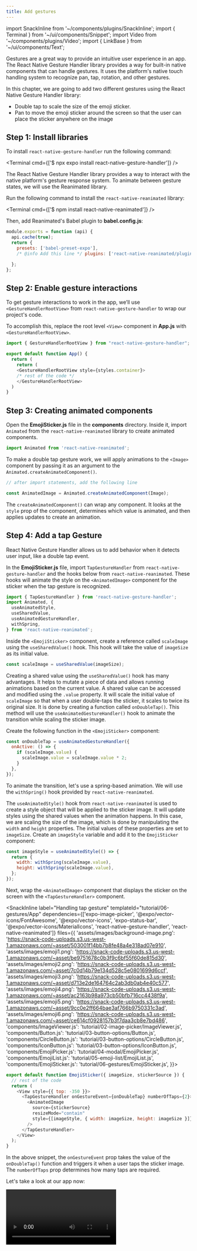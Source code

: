 ```yaml
---
title: Add gestures
---
```


import SnackInline from '~/components/plugins/SnackInline';
import { Terminal } from '~/ui/components/Snippet';
import Video from '~/components/plugins/Video';
import { LinkBase } from '~/ui/components/Text';

Gestures are a great way to provide an intuitive user experience in an app. The <LinkBase href="https://docs.swmansion.com/react-native-gesture-handler/docs/" openInNewTab>React Native Gesture Handler library</LinkBase> provides a way for built-in native components that can handle gestures. It uses the platform's native touch handling system to recognize pan, tap, rotation, and other gestures.

In this chapter, we are going to add two different gestures using the React Native Gesture Handler library:

- Double tap to scale the size of the emoji sticker.
- Pan to move the emoji sticker around the screen so that the user can place the sticker anywhere on the image

## Step 1: Install libraries

To install `react-native-gesture-handler` run the following command:

<Terminal cmd={['$ npx expo install react-native-gesture-handler']} />

The React Native Gesture Handler library provides a way to interact with the native platform's gesture response system. To animate between gesture states, we will use the <LinkBase href="https://docs.swmansion.com/react-native-reanimated/docs/" openInNewTab>Reanimated library</LinkBase>.

Run the following command to install the `react-native-reanimated` library:

<Terminal cmd={['$ npm install react-native-reanimated']} />

Then, add Reanimated's Babel plugin to **babel.config.js**:

<!-- prettier-ignore -->
```js
module.exports = function (api) {
  api.cache(true);
  return {
    presets: ['babel-preset-expo'],
    /* @info Add this line */ plugins: ['react-native-reanimated/plugin'],/* @end */

  };
};
```

## Step 2: Enable gesture interactions

To get gesture interactions to work in the app, we’ll use `<GestureHandlerRootView>` from `react-native-gesture-handler` to wrap our project's code.

To accomplish this, replace the root level `<View>` component in **App.js** with `<GestureHandlerRootView>`.

<!-- prettier-ignore -->
```js
import { GestureHandlerRootView } from "react-native-gesture-handler";

export default function App() {
  return (
    return (
    <GestureHandlerRootView style={styles.container}>
    /* rest of the code */
    </GestureHandlerRootView>
  )
}
```

## Step 3: Creating animated components

Open the **EmojiSticker.js** file in the **components** directory. Inside it, import `Animated` from the `react-native-reanimated` library to create animated components.

```js
import Animated from 'react-native-reanimated';
```

To make a double tap gesture work, we will apply animations to the `<Image>` component by passing it as an argument to the `Animated.createAnimatedComponent()`.

```js
// after import statements, add the following line

const AnimatedImage = Animated.createAnimatedComponent(Image);
```

The `createAnimatedComponent()` can wrap any component. It looks at the `style` prop of the component, determines which value is animated, and then applies updates to create an animation.

## Step 4: Add a tap Gesture

React Native Gesture Handler allows us to add behavior when it detects user input, like a double tap event.

In the **EmojiSticker.js** file, import `TapGestureHandler` from `react-native-gesture-handler` and the hooks below from `react-native-reanimated`. These hooks will animate the style on the `<AnimatedImage>` component for the sticker when the tap gesture is recognized.

```js
import { TapGestureHandler } from 'react-native-gesture-handler';
import Animated, {
  useAnimatedStyle,
  useSharedValue,
  useAnimatedGestureHandler,
  withSpring,
} from 'react-native-reanimated';
```

Inside the `<EmojiSticker>` component, create a reference called `scaleImage` using the `useSharedValue()` hook. This hook will take the value of `imageSize` as its initial value.

```js
const scaleImage = useSharedValue(imageSize);
```

Creating a shared value using the `useSharedValue()` hook has many advantages. It helps to mutate a piece of data and allows running animations based on the current value. A shared value can be accessed and modified using the `.value` property. It will scale the initial value of `scaleImage` so that when a user double-taps the sticker, it scales to twice its original size. It is done by creating a function called `onDoubleTap()`. This method will use the `useAnimatedGestureHandler()` hook to animate the transition while scaling the sticker image.

Create the following function in the `<EmojiSticker>` component:

```js
const onDoubleTap = useAnimatedGestureHandler({
  onActive: () => {
    if (scaleImage.value) {
      scaleImage.value = scaleImage.value * 2;
    }
  },
});
```

To animate the transition, let's use a spring-based animation. We will use the `withSpring()` hook provided by `react-native-reanimated`.

The `useAnimatedStyle()` hook from `react-native-reanimated` is used to create a style object that will be applied to the sticker image. It will update styles using the shared values when the animation happens. In this case, we are scaling the size of the image, which is done by manipulating the `width` and `height` properties. The initial values of these properties are set to `imageSize`. Create an `imageStyle` variable and add it to the `EmojiSticker` component:

```js
const imageStyle = useAnimatedStyle(() => {
  return {
    width: withSpring(scaleImage.value),
    height: withSpring(scaleImage.value),
  };
});
```

Next, wrap the `<AnimatedImage>` component that displays the sticker on the screen with the `<TapGestureHandler>` component.

<SnackInline
label="Handling tap gesture"
templateId="tutorial/06-gestures/App"
dependencies={['expo-image-picker', '@expo/vector-icons/FontAwesome', '@expo/vector-icons', 'expo-status-bar', '@expo/vector-icons/MaterialIcons', 'react-native-gesture-handler', 'react-native-reanimated']}
files={{
  'assets/images/background-image.png': 'https://snack-code-uploads.s3.us-west-1.amazonaws.com/~asset/503001f14bb7b8fe48a4e318ad07e910',
  'assets/images/emoji1.png': 'https://snack-code-uploads.s3.us-west-1.amazonaws.com/~asset/be9751678c0b3f9c6bf55f60de815d30',
  'assets/images/emoji2.png': 'https://snack-code-uploads.s3.us-west-1.amazonaws.com/~asset/7c0d14b79e134d528c5e0801699d6ccf',
  'assets/images/emoji3.png': 'https://snack-code-uploads.s3.us-west-1.amazonaws.com/~asset/d713e2de164764c2ab3db0ab4e40c577',
  'assets/images/emoji4.png': 'https://snack-code-uploads.s3.us-west-1.amazonaws.com/~asset/ac2163b98a973cb50bfb716cc4438f9a',
  'assets/images/emoji5.png': 'https://snack-code-uploads.s3.us-west-1.amazonaws.com/~asset/9cc0e2ff664bae3af766b9750331c3ad',
  'assets/images/emoji6.png': 'https://snack-code-uploads.s3.us-west-1.amazonaws.com/~asset/ce614cf0928157b3f7daa3cb8e7bd486',
  'components/ImageViewer.js': 'tutorial/02-image-picker/ImageViewer.js',
  'components/Button.js': 'tutorial/03-button-options/Button.js',
  'components/CircleButton.js': 'tutorial/03-button-options/CircleButton.js',
  'components/IconButton.js': 'tutorial/03-button-options/IconButton.js',
  'components/EmojiPicker.js': 'tutorial/04-modal/EmojiPicker.js',
  'components/EmojiList.js': 'tutorial/05-emoji-list/EmojiList.js',
  'components/EmojiSticker.js': 'tutorial/06-gestures/EmojiSticker.js',
}}>

<!-- prettier-ignore -->
```js
export default function EmojiSticker({ imageSize, stickerSource }) {
  // rest of the code
  return (
    <View style={{ top: -350 }}>
      <TapGestureHandler onGestureEvent={onDoubleTap} numberOfTaps={2}>
        <AnimatedImage
          source={stickerSource}
          resizeMode="contain"
          style={[imageStyle, { width: imageSize, height: imageSize }]}
        />
      </TapGestureHandler>
    </View>
  );
}
```

</SnackInline>

In the above snippet, the `onGestureEvent` prop takes the value of the `onDoubleTap()` function and triggers it when a user taps the sticker image. The `numberOfTaps` prop determines how many taps are required.

Let's take a look at our app now:

<Video file="tutorial/tap-gesture.mp4" />

> For a complete reference on the tap gesture API, refer to the <LinkBase href="https://docs.swmansion.com/react-native-gesture-handler/docs/api/gestures/tap-gesture" openInNewTab>React Native Gesture Handler</LinkBase> documentation.

## Step 5: Add a pan gesture

A pan gesture allows recognizing a dragging gesture and tracking its movement.

We will use the gesture handler to drag the sticker across the image. React Native Gesture Handler library provides the `<PanGestureHandler>` component for handling such gestures.

In the **EmojiSticker.js**, import `PanGestureHandler` from `react-native-gesture-handler` library.

<!-- prettier-ignore -->
```js
import { /* @info */ PanGestureHandler,/* @end */ TapGestureHandler} from "react-native-gesture-handler";
```

Create an `<AnimatedView>` component using the `Animated.createAnimatedComponent()` method. Then use it to wrap the `<TapGestureHandler>` component.

```js
const AnimatedView = Animated.createAnimatedComponent(View);

// …

<AnimatedView style={{ top: -350 }}>
  <TapGestureHandler onGestureEvent={onDoubleTap} numberOfTaps={2}>
    // …
  </TapGestureHandler>
</AnimatedView>;
```

Now, create two new shared values: `translateX` and `translateY`.

```js
export default function EmojiSticker({ imageSize, stickerSource }) {
  const translateX = useSharedValue(0);
  const translateY = useSharedValue(0);

  // rest of the code
}
```

These translation values will move the sticker around the screen. Since the sticker moves along both axes, we need to track both the X and Y values separately.

Using the `useSharedValue()` hook, both translation variables have an initial position of `0`. This means that the position the sticker is initially placed is considered the starting point. This value sets the initial position of the sticker when the gesture starts.

In the previous step, we triggered the `onActive()` callback for the tap gesture inside the `useAnimatedGestureHandler()` method. Similarly, for the pan gesture, we have to specify two callbacks:

- `onStart()`: when the gesture starts or is at its initial position
- `onActive()`: when the gesture is active and is moving

Create an `onDrag()` method to handle the pan gesture.

<!-- prettier-ignore -->
```js
const onDrag = useAnimatedGestureHandler({
  onStart: (event, context) => {
    context.translateX = translateX.value;
    context.translateY = translateY.value;
  },
  onActive: (event, context) => {
    translateX.value = event.translationX + context.translateX;
    translateY.value = event.translationY + context.translateY;
  },
});
```

Both the `onStart` and `onActive` methods accept `event` and `context` as parameters. In the `onStart` method, we’ll use `context` to store the initial values of `translateX` and `translateY`. In the `onActive` callback, we’ll use the `event` to get the current position of the pan gesture and `context` to get the previously stored values of `translateX` and `translateY`.

Next, use the `useAnimatedStyle()` hook to transform the array. React Native provides this array property to manipulate the position of a component. This array accepts one or multiple objects with a `transform` as its key.

For the `<AnimatedView>` component, we need to set the `transform` property to the `translateX` and `translateY` values. This will change the sticker's position when the gesture is active.

<!-- prettier-ignore -->
```js
const containerStyle = useAnimatedStyle(() => {
  return {
    transform: [
      {
        translateX: translateX.value,
      },
      {
        translateY: translateY.value,
      },
    ],
  };
});
```

Then add the `containerStyle` from the above snippet on the `<AnimatedView>` component to apply the transform styles.

Finally, update the `<EmojiSticker>` component so that the `<PanGestureHandler>` component becomes the top-level component.

<SnackInline
label="Handle pan gesture"
templateId="tutorial/06-gestures/App"
dependencies={['expo-image-picker', '@expo/vector-icons/FontAwesome', '@expo/vector-icons', 'expo-status-bar', '@expo/vector-icons/MaterialIcons', 'react-native-gesture-handler', 'react-native-reanimated']}
files={{
  'assets/images/background-image.png': 'https://snack-code-uploads.s3.us-west-1.amazonaws.com/~asset/503001f14bb7b8fe48a4e318ad07e910',
  'assets/images/emoji1.png': 'https://snack-code-uploads.s3.us-west-1.amazonaws.com/~asset/be9751678c0b3f9c6bf55f60de815d30',
  'assets/images/emoji2.png': 'https://snack-code-uploads.s3.us-west-1.amazonaws.com/~asset/7c0d14b79e134d528c5e0801699d6ccf',
  'assets/images/emoji3.png': 'https://snack-code-uploads.s3.us-west-1.amazonaws.com/~asset/d713e2de164764c2ab3db0ab4e40c577',
  'assets/images/emoji4.png': 'https://snack-code-uploads.s3.us-west-1.amazonaws.com/~asset/ac2163b98a973cb50bfb716cc4438f9a',
  'assets/images/emoji5.png': 'https://snack-code-uploads.s3.us-west-1.amazonaws.com/~asset/9cc0e2ff664bae3af766b9750331c3ad',
  'assets/images/emoji6.png': 'https://snack-code-uploads.s3.us-west-1.amazonaws.com/~asset/ce614cf0928157b3f7daa3cb8e7bd486',
  'components/ImageViewer.js': 'tutorial/02-image-picker/ImageViewer.js',
  'components/Button.js': 'tutorial/03-button-options/Button.js',
  'components/CircleButton.js': 'tutorial/03-button-options/CircleButton.js',
  'components/IconButton.js': 'tutorial/03-button-options/IconButton.js',
  'components/EmojiPicker.js': 'tutorial/04-modal/EmojiPicker.js',
  'components/EmojiList.js': 'tutorial/05-emoji-list/EmojiList.js',
  'components/EmojiSticker.js': 'tutorial/06-gestures/CompleteEmojiSticker.js',
}}>

<!-- prettier-ignore -->
```js
export default function EmojiSticker({ imageSize, stickerSource }) {
  // rest of the code

  return (
    <PanGestureHandler onGestureEvent={onDrag}>
      <AnimatedView style={[containerStyle, { top: -350 }]}>
        <TapGestureHandler onGestureEvent={onDoubleTap} numberOfTaps={2}>
          <AnimatedImage
            source={stickerSource}
            resizeMode="contain"
            style={[imageStyle, { width: imageSize, height: imageSize }]}
          />
        </TapGestureHandler>
      </AnimatedView>
    </PanGestureHandler>
  );
}
```

</SnackInline>

Let's take a look at our app:

<Video file="tutorial/pan-gesture.mp4" />

## Up next

We successfully implemented pan and tap gestures.

In the next chapter, we’ll learn [how to integrate a third-party library in an Expo app](/tutorial/third-party-libraries), use it to take a screenshot of the image and the sticker, and handle any platform differences between mobile and web.
